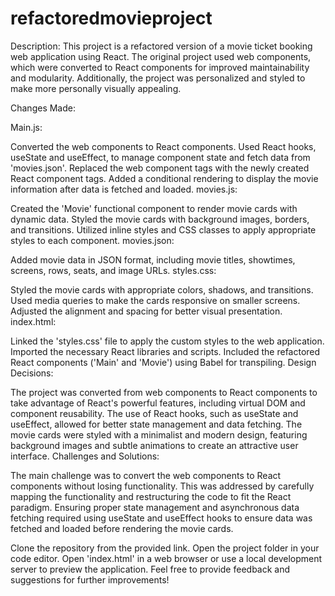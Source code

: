 # refactoredmovieproject
Description: This project is a refactored version of a movie ticket booking web application using React. The original project used web components, which were converted to React components for improved maintainability and modularity. Additionally, the project was personalized and styled to make more personally visually appealing. 

Changes Made:

Main.js:

Converted the web components to React components.
Used React hooks, useState and useEffect, to manage component state and fetch data from 'movies.json'.
Replaced the web component tags with the newly created React component tags.
Added a conditional rendering to display the movie information after data is fetched and loaded.
movies.js:

Created the 'Movie' functional component to render movie cards with dynamic data.
Styled the movie cards with background images, borders, and transitions.
Utilized inline styles and CSS classes to apply appropriate styles to each component.
movies.json:

Added movie data in JSON format, including movie titles, showtimes, screens, rows, seats, and image URLs.
styles.css:

Styled the movie cards with appropriate colors, shadows, and transitions.
Used media queries to make the cards responsive on smaller screens.
Adjusted the alignment and spacing for better visual presentation.
index.html:

Linked the 'styles.css' file to apply the custom styles to the web application.
Imported the necessary React libraries and scripts.
Included the refactored React components ('Main' and 'Movie') using Babel for transpiling.
Design Decisions:

The project was converted from web components to React components to take advantage of React's powerful features, including virtual DOM and component reusability.
The use of React hooks, such as useState and useEffect, allowed for better state management and data fetching.
The movie cards were styled with a minimalist and modern design, featuring background images and subtle animations to create an attractive user interface.
Challenges and Solutions:

The main challenge was to convert the web components to React components without losing functionality. This was addressed by carefully mapping the functionality and restructuring the code to fit the React paradigm.
Ensuring proper state management and asynchronous data fetching required using useState and useEffect hooks to ensure data was fetched and loaded before rendering the movie cards.

Clone the repository from the provided link.
Open the project folder in your code editor.
Open 'index.html' in a web browser or use a local development server to preview the application.
Feel free to provide feedback and suggestions for further improvements!
